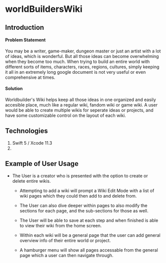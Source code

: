 # worldBuildersWiki

## Introduction
#### Problem Statement
You may be a writer, game-maker, dungeon master or just an artist with a lot of ideas, which is wonderful. But all those ideas can become overwhelming when they become too much. When trying to build an entire world with different sorts of items, characters, races, regions, cultures, simply keeping it all in an extremely long google document is not very useful or even comprehensive at times.

#### Solution
Worldbuilder's Wiki helps keep all those ideas in one organized and easily accesible place, much like a regular wiki, fandom wiki or game wiki. A user would be able to create multiple wikis for seperate ideas or projects, and have some customizable control on the layout of each wiki.

## Technologies
1. Swift 5 / Xcode 11.3
1.

## Example of User Usage
- The User is a creator who is presented with the option to create or delete entire wikis.

  - Attempting to add a wiki will prompt a Wiki Edit Mode with a list of wiki pages which they could then add to and delete from.
  
  - The User can also dive deeper within pages to also modify the sections for each page, and the sub-sections for those as well.
  
  - The User will be able to save at each step and when finished is able to view their wiki from the home screen.
  
  - Within each wiki will be a general page that the user can add general overview info of their entire world or project.
  
  - A hamburger menu will show all pages accessable from the general page which a user can then navigate through. 

